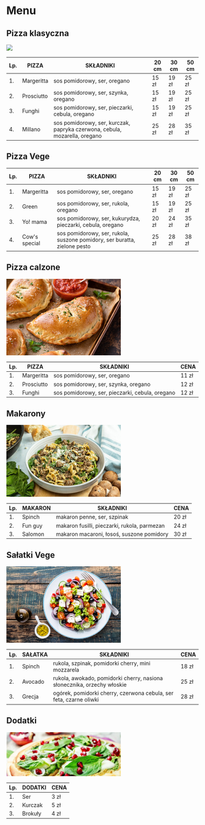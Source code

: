 # **Menu**

## Pizza klasyczna

<img src="Katalog zdjec pizzeriaCDV/swiezo-upieczona-pizza-na-rustykalnym-drewnianym-stole-wygenerowana-przez-sztuczna-inteligencje.jpg" width="300">

| Lp. | PIZZA     | SKŁADNIKI                                                                  | 20 cm | 30 cm | 50 cm |
| --- | --------- | -------------------------------------------------------------------------- | ----- | ----- | ----- |
| 1.  | Margeritta | sos pomidorowy, ser, oregano                                               | 15 zł | 19 zł | 25 zł |
| 2.  | Prosciutto | sos pomidorowy, ser, szynka, oregano                                       | 15 zł | 19 zł | 25 zł |
| 3.  | Funghi     | sos pomidorowy, ser, pieczarki, cebula, oregano                            | 15 zł | 19 zł | 25 zł |
| 4.  | Millano    | sos pomidorowy, ser, kurczak, papryka czerwona, cebula, mozarella, oregano | 25 zł | 28 zł | 35 zł |

## Pizza Vege

| Lp. | PIZZA         | SKŁADNIKI                                                                  | 20 cm | 30 cm | 50 cm |
| --- | ------------- | -------------------------------------------------------------------------- | ----- | ----- | ----- |
| 1.  | Margeritta    | sos pomidorowy, ser, oregano                                               | 15 zł | 19 zł | 25 zł |
| 2.  | Green         | sos pomidorowy, ser, rukola, oregano                                       | 15 zł | 19 zł | 25 zł |
| 3.  | Yo! mama      | sos pomidorowy, ser, kukurydza, pieczarki, cebula, oregano                 | 20 zł | 24 zł | 35 zł |
| 4.  | Cow's special | sos pomidorowy, ser, rukola, suszone pomidory, ser buratta, zielone pesto  | 25 zł | 28 zł | 38 zł |

## Pizza calzone

<img src="Katalog zdjec pizzeriaCDV/calzone_thecozyapron_1.jpg" width="300">

| Lp. | PIZZA      | SKŁADNIKI                                       | CENA  |
| --- | ---------- | ------------------------------------------------| ----- |
| 1.  | Margeritta | sos pomidorowy, ser, oregano                    | 11 zł |
| 2.  | Prosciutto | sos pomidorowy, ser, szynka, oregano            | 12 zł |
| 3.  | Funghi     | sos pomidorowy, ser, pieczarki, cebula, oregano | 12 zł |

## Makarony

<img src="Katalog zdjec pizzeriaCDV/one-pot-cheesy-mushroom-spinach--ground-beef-pasta-detail-f51c2077.jpg" width="300">

| Lp. | MAKARON    | SKŁADNIKI                                      | CENA  |
| --- | ---------- | ---------------------------------------------- | ----- |
| 1.  | Spinch     | makaron penne, ser, szpinak                    | 20 zł |
| 2.  | Fun guy    | makaron fusilli, pieczarki, rukola, parmezan   | 24 zł |
| 3.  | Salomon    | makaron macaroni, łosoś, suszone pomidory      | 30 zł |

## Sałatki Vege

<img src="Katalog zdjec pizzeriaCDV/be602b1e019adfc1c4daf1e80c781b2c.jpg" width="300">

| Lp. | SAŁATKA    | SKŁADNIKI                                                               | CENA  |
| --- | ---------- | ----------------------------------------------------------------------- | ----- |
| 1.  | Spinch     | rukola, szpinak, pomidorki cherry, mini mozzarela                       | 18 zł |
| 2.  | Avocado    | rukola, awokado, pomidorki cherry, nasiona słonecznika, orzechy włoskie | 25 zł |
| 3.  | Grecja     | ogórek, pomidorki cherry, czerwona cebula, ser feta, czarne oliwki      | 28 zł |

## Dodatki
<img src="Katalog zdjec pizzeriaCDV/lettuce-on-a-pizza.jpg" width="300">

| Lp. | DODATKI    | CENA |
| --- | ---------- | ---- |
| 1.  | Ser        | 3 zł |
| 2.  | Kurczak    | 5 zł |
| 3.  | Brokuły    | 4 zł |
